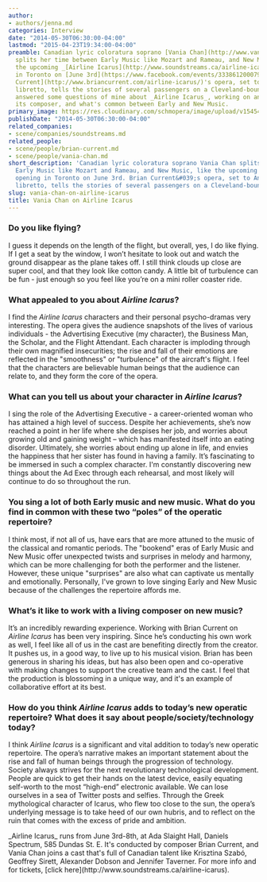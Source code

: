 ```yaml
---
author:
- authors/jenna.md
categories: Interview
date: "2014-05-30T06:30:00-04:00"
lastmod: "2015-04-23T19:34:00-04:00"
preamble: Canadian lyric coloratura soprano [Vania Chan](http://www.vaniachan.com/live/)
  splits her time between Early Music like Mozart and Rameau, and New Music, like
  the upcoming _[Airline Icarus](http://www.soundstreams.ca/airline-icarus), opening
  in Toronto on [June 3rd](https://www.facebook.com/events/333861200079679)._ [Brian
  Current](http://www.briancurrent.com/airline-icarus/)'s opera, set to Anton Piatigorsky's
  libretto, tells the stories of several passengers on a Cleveland-bound flight. Vania
  answered some questions of mine about _Airline Icarus_, working on an opera with
  its composer, and what's common between Early and New Music.
primary_image: https://res.cloudinary.com/schmopera/image/upload/v1545409169/media/webhook-uploads/1429832025989/Vania-Chans-Coloured-Headshot-copy-682x1024.jpeg
publishDate: "2014-05-30T06:30:00-04:00"
related_companies:
- scene/companies/soundstreams.md
related_people:
- scene/people/brian-current.md
- scene/people/vania-chan.md
short_description: 'Canadian lyric coloratura soprano Vania Chan splits her time between
  Early Music like Mozart and Rameau, and New Music, like the upcoming Airline Icarus,
  opening in Toronto on June 3rd. Brian Current&#039;s opera, set to Anton Piatigorsky&#039;s
  libretto, tells the stories of several passengers on a Cleveland-bound flight. '
slug: vania-chan-on-airline-icarus
title: Vania Chan on Airline Icarus
---
```


### Do you like flying?

I guess it depends on the length of the flight, but overall, yes, I do like flying. If I get a seat by the window, I won’t hesitate to look out and watch the ground disappear as the plane takes off. I still think clouds up close are super cool, and that they look like cotton candy. A little bit of turbulence can be fun - just enough so you feel like you’re on a mini roller coaster ride.
### What appealed to you about _Airline Icarus_?

I find the _Airline Icarus_ characters and their personal psycho-dramas very interesting. The opera gives the audience snapshots of the lives of various individuals - the Advertising Executive (my character), the Business Man, the Scholar, and the Flight Attendant. Each character is imploding through their own magnified insecurities; the rise and fall of their emotions are reflected in the "smoothness" or "turbulence" of the aircraft's flight. I feel that the characters are believable human beings that the audience can relate to, and they form the core of the opera.
### What can you tell us about your character in _Airline Icarus_?

I sing the role of the Advertising Executive - a career-oriented woman who has attained a high level of success. Despite her achievements, she’s now reached a point in her life where she despises her job, and worries about growing old and gaining weight – which has manifested itself into an eating disorder. Ultimately, she worries about ending up alone in life, and envies the happiness that her sister has found in having a family. It’s fascinating to be immersed in such a complex character. I'm constantly discovering new things about the Ad Exec through each rehearsal, and most likely will continue to do so throughout the run.
### You sing a lot of both Early music and new music. What do you find in common with these two “poles” of the operatic repertoire?

I think most, if not all of us, have ears that are more attuned to the music of the classical and romantic periods. The "bookend" eras of Early Music and New Music offer unexpected twists and surprises in melody and harmony, which can be more challenging for both the performer and the listener. However, these unique "surprises" are also what can captivate us mentally and emotionally. Personally, I've grown to love singing Early and New Music because of the challenges the repertoire affords me.
### What’s it like to work with a living composer on new music?

It’s an incredibly rewarding experience. Working with Brian Current on _Airline Icarus_ has been very inspiring. Since he’s conducting his own work as well, I feel like all of us in the cast are benefiting directly from the creator. It pushes us, in a good way, to live up to his musical vision. Brian has been generous in sharing his ideas, but has also been open and co-operative with making changes to support the creative team and the cast. I feel that the production is blossoming in a unique way, and it's an example of collaborative effort at its best.
### How do you think _Airline Icarus_ adds to today’s new operatic repertoire? What does it say about people/society/technology today?

I think _Airline Icarus_ is a significant and vital addition to today’s new operatic repertoire. The opera’s narrative makes an important statement about the rise and fall of human beings through the progression of technology. Society always strives for the next revolutionary technological development. People are quick to get their hands on the latest device, easily equating self-worth to the most “high-end” electronic available. We can lose ourselves in a sea of Twitter posts and selfies. Through the Greek mythological character of Icarus, who flew too close to the sun, the opera’s underlying message is to take heed of our own hubris, and to reflect on the ruin that comes with the excess of pride and ambition.
<div class="intro">_Airline Icarus_ runs from June 3rd-8th, at Ada Slaight Hall, Daniels Spectrum, 585 Dundas St. E. It's conducted by composer Brian Current, and Vania Chan joins a cast that's full of Canadian talent like Krisztina Szabó, Geoffrey Sirett, Alexander Dobson and Jennifer Taverner. For more info and for tickets, [click here](http://www.soundstreams.ca/airline-icarus).</div>
